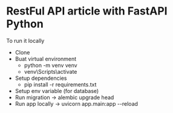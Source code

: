 # RestFul API article with FastAPI Python
To run it locally
- Clone
- Buat virtual environment 
  - python -m venv venv
  - venv\Scripts\activate
- Setup dependencies
  - pip install -r requirements.txt
- Setup env variable (for database)
- Run migration -> alembic upgrade head
- Run app locally -> uvicorn app.main:app --reload


